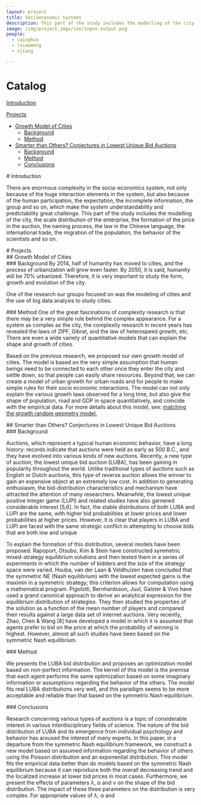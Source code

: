 ```yaml
---
layout: project 
title: Socioeconomic Systems
description: This part of the study includes the modelling of the city, the scale distribution of the enterprise, the formation of the price in the auction, the naming process, the law in the Chinese language, the international trade, the migration of the population, the behavior of the scientists and so on.
image: /img/project_imgs/ion/input-output.png
people:
  - cqinghua
  - lxiaomeng
  - zjiang

---
```



# Catalog

[Introduction](#pos1)

[Projects](#pos2)
* [Growth Model of Cities](#pos21)
	- [Background](#pos211)
	- [Method](#pos212)
* [Smarter than Others? Conjectures in Lowest Unique Bid Auctions](#pos22)
	- [Background](#pos221)
	- [Method](#pos222)
	- [Conclusions](#pos223)


<div id="pos1"></div>
# Introduction

There are enormous complexity in the socia-economics system, not only because of the huge interaction elements in the system, but also because of the human participation, the expectation, the incomplete information, the group and so on, which make the system understandability and predictability great challenge. This part of the study includes the modelling of the city, the scale distribution of the enterprise, the formation of the price in the auction, the naming process, the law in the Chinese language, the international trade, the migration of the population, the behavior of the scientists and so on.


<div id="pos2"></div>
# Projects


<div id="pos21"></div>
## Growth Model of Cities

<div id="pos211"></div>
### Background
By 2014, half of humanity has moved to cities, and the process of urbanization will grow even faster. By 2050, it is said, humanity will be 70% urbanized. Therefore, it is very important to study the form, growth and evolution of the city.

One of the research our groups focused on was the modeling of cities and the use of big data analysis to study cities.


<div id="pos212"></div>
### Method
One of the great fascinations of complexity research is that there may be a very simple rule behind the complex appearance. For a system as complex as the city, the complexity research in recent years has revealed the laws of ZIPF, Gibrat, and the law of heterospeed growth, etc. There are even a wide variety of quantitative models that can explain the shape and growth of cities.

Based on the previous research, we proposed our own growth model of cities. The model is based on the very simple assumption that human beings need to be connected to each other once they enter the city and settle down, so that people can easily share resources. Beyond that, we can create a model of urban growth for urban roads and for people to make simple rules for their socio economic interactions. The model can not only explain the various growth laws observed for a long time, but also give the shape of population, road and GDP in space quantitatively, and coincide with the empirical data. For more details about this model, see: <a href="http://wiki.swarma.net/index.php/%E5%8C%B9%E9%85%8D%E7%94%9F%E9%95%BF%E9%9A%8F%E6%9C%BA%E5%87%A0%E4%BD%95%E5%9B%BE%E6%A8%A1%E5%9E%8B">matching the growth random geometry model.</a>





<div id="pos22"></div>
## Smarter than Others? Conjectures in Lowest Unique Bid Auctions

<div id="pos221"></div>
### Background

Auctions, which represent a typical human economic behavior, have a long history: records indicate that auctions were held as early as 500 B.C., and they have evolved into various kinds of new auctions. Recently, a new type of auction, the lowest unique bid auction (LUBA), has been gaining in popularity throughout the world. Unlike traditional types of auctions such as English or Dutch auctions, this type of reverse auction allows the winner to gain an expensive object at an extremely low cost. In addition to generating enthusiasm, the bid-distribution characteristics and mechanism have attracted the attention of many researchers. Meanwhile, the lowest unique positive integer game (LUPI) and related studies have also garnered considerable interest [5,6]. In fact, the stable distributions of both LUBA and LUPI are the same, with higher bid probabilities at lower prices and lower probabilities at higher prices. However, it is clear that players in LUBA and LUPI are faced with the same strategic conflict in attempting to choose bids that are both low and unique


To explain the formation of this distribution, several models have been proposed. Rapoport, Otsubo, Kim & Stein have constructed symmetric mixed-strategy equilibrium solutions and then tested them in a series of experiments in which the number of bidders and the size of the strategy space were varied. Houba, van der Laan & Veldhuizen have concluded that the symmetric NE (Nash equilibrium) with the lowest expected gains is the maximin in a symmetric strategy; this criterion allows for computation using a mathematical program. Pigolotti, Bernhardsson, Juul, Galster & Vivo have used a grand canonical approach to derive an analytical expression for the equilibrium distribution of strategies. They then studied the properties of the solution as a function of the mean number of players and compared their results against a large data set of internet auctions. Very recently, Zhao, Chen & Wang [8] have developed a model in which it is assumed that agents prefer to bid on the price at which the probability of winning is highest. However, almost all such studies have been based on the symmetric Nash equilibrium.

<div id="pos222"></div>
### Method

We presents the LUBA bid distribution and proposes an optimization model based on non-perfect information. The kernel of this model is the premise that each agent performs the same optimization based on some imaginary information or assumptions regarding the behavior of the others. The model fits real LUBA distributions very well, and this paradigm seems to be more acceptable and reliable than that based on the symmetric Nash equilibrium. 



<div id="pos223"></div>
### Conclusions

Research concerning various types of auctions is a topic of considerable interest in various interdisciplinary fields of science. The nature of the bid distribution of LUBA and its emergence from individual psychology and behavior has aroused the interest of many experts. In this paper, in a departure from the symmetric Nash equilibrium framework, we construct a new model based on assumed information regarding the behavior of others using the Poisson distribution and an exponential distribution. This model fits the empirical data better than do models based on the symmetric Nash equilibrium because it can reproduce both the overall decreasing trend and the localized increase at lower bid prices in most cases. Furthermore, we present the effects of parameters λ, α and ν on the shape of the bid distribution. The impact of these three parameters on the distribution is very complex. For appropriate values of λ, α and